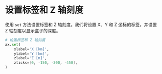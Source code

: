 # 设置标签和 Z 轴刻度

使用 `set` 方法设置标签和 Z 轴刻度。我们将设置 X、Y 和 Z 坐标的标签，并设置 Z 轴刻度以显示盒子的深度。

```python
# 设置标签和 Z 轴刻度
ax.set(
    xlabel='X [km]',
    ylabel='Y [km]',
    zlabel='Z [m]',
    zticks=[0, -150, -300, -450],
)
```
